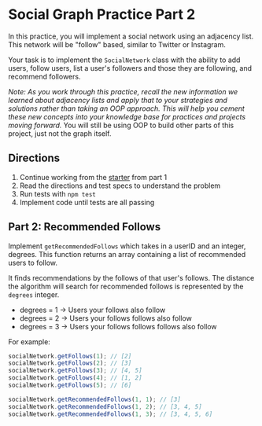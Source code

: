 # Social Graph Practice Part 2

In this practice, you will implement a social network using an adjacency list.
This network will be "follow" based, similar to Twitter or Instagram.

Your task is to implement the `SocialNetwork` class with the ability to add
users, follow users, list a user's followers and those they are following,
and recommend followers.

_Note: As you work through this practice, recall the new information we learned
about adjacency lists and apply that to your strategies and solutions rather
than taking an OOP approach. This will help you cement these new concepts into
your knowledge base for practices and projects moving forward._  You will still
be using OOP to build other parts of this project, just not the graph itself.

## Directions

1. Continue working from the [starter] from part 1
2. Read the directions and test specs to understand the problem
3. Run tests with `npm test`
4. Implement code until tests are all passing

## Part 2: Recommended Follows

Implement `getRecommendedFollows` which takes in a userID and an integer,
degrees. This function returns an array containing a list of recommended
users to follow.

It finds recommendations by the follows of that user's follows. The distance the algorithm will search for recommended follows is represented by the `degrees` integer.

* degrees = 1 -> Users your follows also follow
* degrees = 2 -> Users your follows follows also follow
* degrees = 3 -> Users your follows follows follows also follow

For example:

```js
socialNetwork.getFollows(1); // [2]
socialNetwork.getFollows(2); // [3]
socialNetwork.getFollows(3); // [4, 5]
socialNetwork.getFollows(4); // [1, 2]
socialNetwork.getFollows(5); // [6]

socialNetwork.getRecommendedFollows(1, 1); // [3]
socialNetwork.getRecommendedFollows(1, 2); // [3, 4, 5]
socialNetwork.getRecommendedFollows(1, 3); // [3, 4, 5, 6]
```


[starter]: https://github.com/appacademy/practice-for-week-06-social-graph-practice
